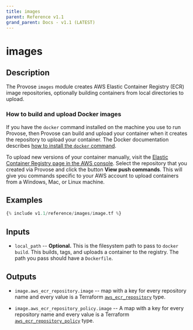 ```yaml
---
title: images
parent: Reference v1.1
grand_parent: Docs - v1.1 (LATEST)
---
```


# images

## Description

The Provose `images` module creates AWS Elastic Container Registry (ECR) image repositories, optionally building containers from local directories to upload.

### How to build and upload Docker images

If you have the `docker` command installed on the machine you use to run Provose, then Provose can build and upload your container when it creates the repository to upload your container. The Docker documentation describes [how to install the `docker` command](https://docs.docker.com/get-docker/).

To upload new versions of your container manually, visit the [Elastic Container Registry page in the AWS console](https://console.aws.amazon.com/ecr/repositories). Select the repository that you created via Provose and click the button **View push commands**. This will give you commands specific to your AWS account to upload containers from a Windows, Mac, or Linux machine.

## Examples

```terraform
{% include v1.1/reference/images/image.tf %}
```

## Inputs

- `local_path` -- **Optional.** This is the filesystem path to pass to `docker build`. This builds, tags, and uploads a container to the registry. The path you pass should have a `Dockerfile`.

## Outputs

- `image.aws_ecr_repository.image` -- map with a key for every repository name and every value is a Terraform [`aws_ecr_repository`](https://www.terraform.io/docs/providers/aws/r/ecr_repository.html) type.

- `image.aws_ecr_repository_policy.image` -- A map with a key for every repository name and every value is a Terraform [`aws_ecr_repository_policy`](https://www.terraform.io/docs/providers/aws/r/ecr_repository_policy.html) type.

